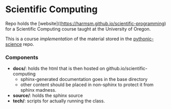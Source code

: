 # Scientific Computing

Repo holds the [website]((https://harmsm.github.io/scientific-programming) for
a Scientific Computing course taught at the University of Oregon.

This is a course *implementation* of the material stored in the
[pythonic-science](https://github.com/harmsm/pythonic-science) repo.  

### Components

+ **docs/**: holds the html that is then hosted on github.io/scientific-computing
    + sphinx-generated documentation goes in the base directory
    + other content should be placed in non-sphinx to protect it from sphinx
      madness.
+ **source/**: holds the sphinx source
+ **tech/**: scripts for actually running the class.
